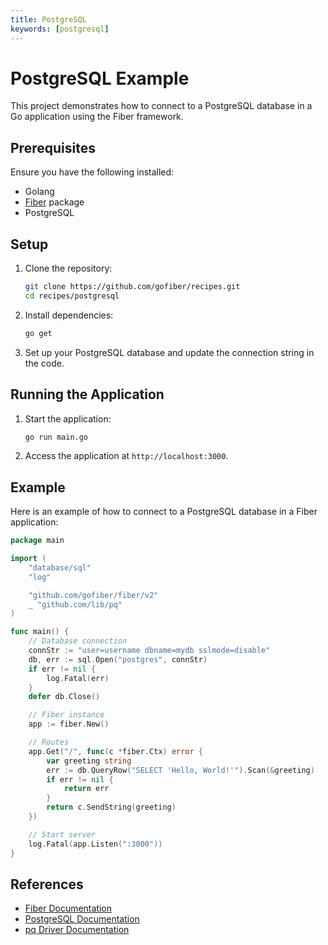 ```yaml
---
title: PostgreSQL
keywords: [postgresql]
---
```


# PostgreSQL Example

This project demonstrates how to connect to a PostgreSQL database in a Go application using the Fiber framework.

## Prerequisites

Ensure you have the following installed:

- Golang
- [Fiber](https://github.com/gofiber/fiber) package
- PostgreSQL

## Setup

1. Clone the repository:
    ```sh
    git clone https://github.com/gofiber/recipes.git
    cd recipes/postgresql
    ```

2. Install dependencies:
    ```sh
    go get
    ```

3. Set up your PostgreSQL database and update the connection string in the code.

## Running the Application

1. Start the application:
    ```sh
    go run main.go
    ```

2. Access the application at `http://localhost:3000`.

## Example

Here is an example of how to connect to a PostgreSQL database in a Fiber application:

```go
package main

import (
    "database/sql"
    "log"

    "github.com/gofiber/fiber/v2"
    _ "github.com/lib/pq"
)

func main() {
    // Database connection
    connStr := "user=username dbname=mydb sslmode=disable"
    db, err := sql.Open("postgres", connStr)
    if err != nil {
        log.Fatal(err)
    }
    defer db.Close()

    // Fiber instance
    app := fiber.New()

    // Routes
    app.Get("/", func(c *fiber.Ctx) error {
        var greeting string
        err := db.QueryRow("SELECT 'Hello, World!'").Scan(&greeting)
        if err != nil {
            return err
        }
        return c.SendString(greeting)
    })

    // Start server
    log.Fatal(app.Listen(":3000"))
}
```

## References

- [Fiber Documentation](https://docs.gofiber.io)
- [PostgreSQL Documentation](https://www.postgresql.org/docs/)
- [pq Driver Documentation](https://pkg.go.dev/github.com/lib/pq)
